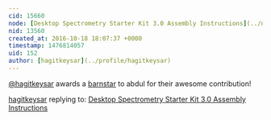 ```yaml
---
cid: 15660
node: [Desktop Spectrometry Starter Kit 3.0 Assembly Instructions](../notes/abdul/10-13-2016/desktop-spectrometry-starter-kit-3-0-instructions)
nid: 13560
created_at: 2016-10-18 18:07:37 +0000
timestamp: 1476814057
uid: 152
author: [hagitkeysar](../profile/hagitkeysar)
---
```


[@hagitkeysar](/profile/hagitkeysar) awards a <a href="//publiclab.org/wiki/barnstars">barnstar</a> to abdul for their awesome contribution!

[hagitkeysar](../profile/hagitkeysar) replying to: [Desktop Spectrometry Starter Kit 3.0 Assembly Instructions](../notes/abdul/10-13-2016/desktop-spectrometry-starter-kit-3-0-instructions)

